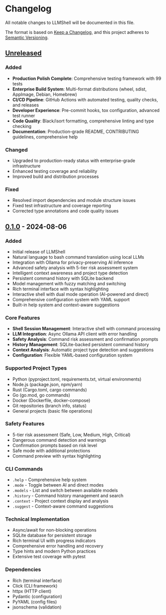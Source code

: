# Changelog

All notable changes to LLMShell will be documented in this file.

The format is based on [Keep a Changelog](https://keepachangelog.com/en/1.0.0/),
and this project adheres to [Semantic Versioning](https://semver.org/spec/v2.0.0.html).

## [Unreleased]

### Added
- **Production Polish Complete**: Comprehensive testing framework with 99 tests
- **Enterprise Build System**: Multi-format distributions (wheel, sdist, AppImage, Debian, Homebrew)
- **CI/CD Pipeline**: GitHub Actions with automated testing, quality checks, and releases
- **Developer Experience**: Pre-commit hooks, tox configuration, advanced test runner
- **Code Quality**: Black/isort formatting, comprehensive linting and type checking
- **Documentation**: Production-grade README, CONTRIBUTING guidelines, comprehensive help

### Changed
- Upgraded to production-ready status with enterprise-grade infrastructure
- Enhanced testing coverage and reliability
- Improved build and distribution processes

### Fixed
- Resolved import dependencies and module structure issues
- Fixed test infrastructure and coverage reporting
- Corrected type annotations and code quality issues

## [0.1.0] - 2024-08-06

### Added
- Initial release of LLMShell
- Natural language to bash command translation using local LLMs
- Integration with Ollama for privacy-preserving AI inference
- Advanced safety analysis with 5-tier risk assessment system
- Intelligent context awareness and project type detection
- Persistent command history with SQLite backend
- Model management with fuzzy matching and switching
- Rich terminal interface with syntax highlighting
- Interactive shell with dual mode operation (AI-powered and direct)
- Comprehensive configuration system with YAML support
- Built-in help system and context-aware suggestions

### Core Features
- **Shell Session Management**: Interactive shell with command processing
- **LLM Integration**: Async Ollama API client with error handling
- **Safety Analysis**: Command risk assessment and confirmation prompts
- **History Management**: SQLite-backed persistent command history
- **Context Analysis**: Automatic project type detection and suggestions
- **Configuration**: Flexible YAML-based configuration system

### Supported Project Types
- Python (pyproject.toml, requirements.txt, virtual environments)
- Node.js (package.json, npm/yarn)
- Rust (Cargo.toml, cargo commands)
- Go (go.mod, go commands)
- Docker (Dockerfile, docker-compose)
- Git repositories (branch info, status)
- General projects (basic file operations)

### Safety Features
- 5-tier risk assessment (Safe, Low, Medium, High, Critical)
- Dangerous command detection and warnings
- Confirmation prompts based on risk level
- Safe mode with additional protections
- Command preview with syntax highlighting

### CLI Commands
- `.help` - Comprehensive help system
- `.mode` - Toggle between AI and direct modes
- `.models` - List and switch between available models
- `.history` - Command history management and search
- `.context` - Project context display and analysis
- `.suggest` - Context-aware command suggestions

### Technical Implementation
- Async/await for non-blocking operations
- SQLite database for persistent storage
- Rich terminal UI with progress indicators
- Comprehensive error handling and recovery
- Type hints and modern Python practices
- Extensive test coverage with pytest

### Dependencies
- Rich (terminal interface)
- Click (CLI framework)
- httpx (HTTP client)
- Pydantic (configuration)
- PyYAML (config files)
- jsonschema (validation)

[Unreleased]: https://github.com/jakobr-dev/llmshell/compare/v0.1.0...HEAD
[0.1.0]: https://github.com/jakobr-dev/llmshell/releases/tag/v0.1.0

